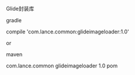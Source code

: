 Glide封装库

gradle

compile 'com.lance.common:glideimageloader:1.0'

or

maven

<dependency>
  <groupId>com.lance.common</groupId>
  <artifactId>glideimageloader</artifactId>
  <version>1.0</version>
  <type>pom</type>
</dependency>